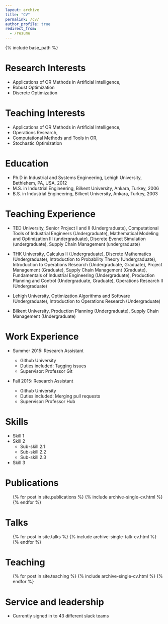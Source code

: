 ```yaml
---
layout: archive
title: "CV"
permalink: /cv/
author_profile: true
redirect_from:
  - /resume
---
```


{% include base_path %}

Research Interests
======
* Applications of OR Methods in Artificial Intelligence,
* Robust Optimization
* Discrete Optimization

Teaching Interests
======
* Applications of OR Methods in Artificial Intelligence,
* Operations Research, 
* Computational Methods and Tools in OR, 
* Stochastic Optimization


Education
======
* Ph.D in Industrial and Systems Engineering, Lehigh University, Bethlehem, PA, USA, 2012
* M.S. in Industrial Engineering, Bilkent University, Ankara, Turkey, 2006
* B.S. in Industrial Engineering, Bilkent University, Ankara, Turkey, 2003

Teaching Experience
======
* TED University,
Senior Project I and II (Undergraduate), Computational Tools of Industrial Engineers (Undergraduate), Mathematical Modeling and Optimization III (undergraduate), Discrete Evenet Simulation (undergraduate), Supply Chain Management (undergraduate)

* THK University, 
Calculus II (Undergraduate), Discrete Mathematics (Undergraduate), Introduction to Probability Theory (Undergraduate), Introduction to Operations Research (Undergraduate, Graduate), Project Management (Graduate), Supply Chain Management (Graduate), Fundamentals of Industrial Engineering (Undergraduate), Production Planning and Control (Undergraduate, Graduate), Operations Research II (Undergraduate)

* Lehigh University,
Optimization Algorithms and Software (Undergraduate), Introduction to Operations Research (Undergraduate)

* Bilkent University,
Production Planning (Undergraduate), Supply Chain Management (Undergraduate)

Work Experience
======
* Summer 2015: Research Assistant
  * Github University
  * Duties included: Tagging issues
  * Supervisor: Professor Git

* Fall 2015: Research Assistant
  * Github University
  * Duties included: Merging pull requests
  * Supervisor: Professor Hub
  
Skills
======
* Skill 1
* Skill 2
  * Sub-skill 2.1
  * Sub-skill 2.2
  * Sub-skill 2.3
* Skill 3

Publications
======
  <ul>{% for post in site.publications %}
    {% include archive-single-cv.html %}
  {% endfor %}</ul>
  
Talks
======
  <ul>{% for post in site.talks %}
    {% include archive-single-talk-cv.html %}
  {% endfor %}</ul>
  
Teaching
======
  <ul>{% for post in site.teaching %}
    {% include archive-single-cv.html %}
  {% endfor %}</ul>
  
Service and leadership
======
* Currently signed in to 43 different slack teams
